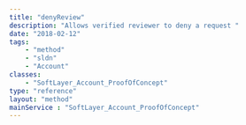 ```yaml
---
title: "denyReview"
description: "Allows verified reviewer to deny a request "
date: "2018-02-12"
tags:
    - "method"
    - "sldn"
    - "Account"
classes:
    - "SoftLayer_Account_ProofOfConcept"
type: "reference"
layout: "method"
mainService : "SoftLayer_Account_ProofOfConcept"
---
```

